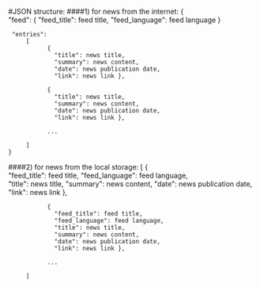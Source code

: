 #JSON structure:
####1) for news from the internet:
    {   
     "feed":    {
                 "feed_title": feed title,
                 "feed_language": feed language
                }
    
     "entries":
         [
               {                  
                 "title": news title,
                 "summary": news content,
                 "date": news publication date,
                 "link": news link },
               
               {  
                 "title": news title,
                 "summary": news content,
                 "date": news publication date,
                 "link": news link },

               ...
               
         ]
    }
    
####2) for news from the local storage:
     [
               {      
                 "feed_title": feed title,
                 "feed_language": feed language,            
                 "title": news title,
                 "summary": news content,
                 "date": news publication date,
                 "link": news link },
               
               {  
                 "feed_title": feed title,
                 "feed_language": feed language, 
                 "title": news title,
                 "summary": news content,
                 "date": news publication date,
                 "link": news link },

               ...
               
         ]
